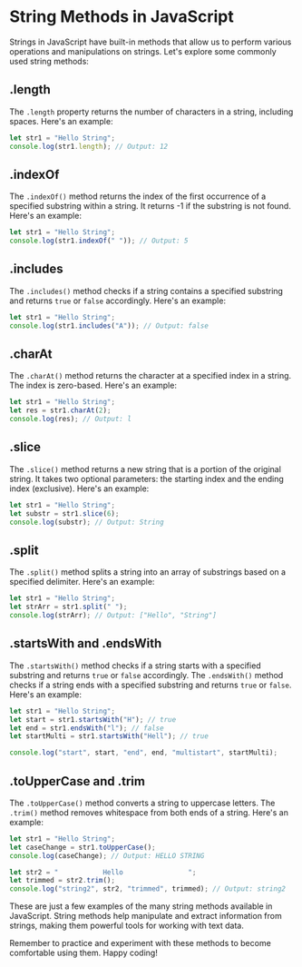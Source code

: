 # String Methods in JavaScript

Strings in JavaScript have built-in methods that allow us to perform various operations and manipulations on strings. Let's explore some commonly used string methods:

## .length

The `.length` property returns the number of characters in a string, including spaces. Here's an example:

```javascript
let str1 = "Hello String";
console.log(str1.length); // Output: 12
```

## .indexOf

The `.indexOf()` method returns the index of the first occurrence of a specified substring within a string. It returns -1 if the substring is not found. Here's an example:

```javascript
let str1 = "Hello String";
console.log(str1.indexOf(" ")); // Output: 5
```

## .includes

The `.includes()` method checks if a string contains a specified substring and returns `true` or `false` accordingly. Here's an example:

```javascript
let str1 = "Hello String";
console.log(str1.includes("A")); // Output: false
```

## .charAt

The `.charAt()` method returns the character at a specified index in a string. The index is zero-based. Here's an example:

```javascript
let str1 = "Hello String";
let res = str1.charAt(2);
console.log(res); // Output: l
```

## .slice

The `.slice()` method returns a new string that is a portion of the original string. It takes two optional parameters: the starting index and the ending index (exclusive). Here's an example:

```javascript
let str1 = "Hello String";
let substr = str1.slice(6);
console.log(substr); // Output: String
```

## .split

The `.split()` method splits a string into an array of substrings based on a specified delimiter. Here's an example:

```javascript
let str1 = "Hello String";
let strArr = str1.split(" ");
console.log(strArr); // Output: ["Hello", "String"]
```

## .startsWith and .endsWith

The `.startsWith()` method checks if a string starts with a specified substring and returns `true` or `false` accordingly. The `.endsWith()` method checks if a string ends with a specified substring and returns `true` or `false`. Here's an example:

```javascript
let str1 = "Hello String";
let start = str1.startsWith("H"); // true
let end = str1.endsWith("l"); // false
let startMulti = str1.startsWith("Hell"); // true

console.log("start", start, "end", end, "multistart", startMulti);
```

## .toUpperCase and .trim

The `.toUpperCase()` method converts a string to uppercase letters. The `.trim()` method removes whitespace from both ends of a string. Here's an example:

```javascript
let str1 = "Hello String";
let caseChange = str1.toUpperCase();
console.log(caseChange); // Output: HELLO STRING

let str2 = "           Hello                ";
let trimmed = str2.trim();
console.log("string2", str2, "trimmed", trimmed); // Output: string2            Hello                 trimmed Hello
```

These are just a few examples of the many string methods available in JavaScript. String methods help manipulate and extract information from strings, making them powerful tools for working with text data.

Remember to practice and experiment with these methods to become comfortable using them. Happy coding!

